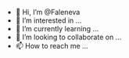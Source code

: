 - 👋 Hi, I’m @Faleneva
- 👀 I’m interested in ...
- 🌱 I’m currently learning ...
- 💞️ I’m looking to collaborate on ...
- 📫 How to reach me ...

<!---
Faleneva/Faleneva is a ✨ special ✨ repository because its `README.md` (this file) appears on your GitHub profile.
You can click the Preview link to take a look at your changes.
--->
